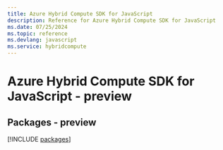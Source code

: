```yaml
---
title: Azure Hybrid Compute SDK for JavaScript
description: Reference for Azure Hybrid Compute SDK for JavaScript
ms.date: 07/25/2024
ms.topic: reference
ms.devlang: javascript
ms.service: hybridcompute
---
```

# Azure Hybrid Compute SDK for JavaScript - preview
## Packages - preview
[!INCLUDE [packages](hybrid-compute-index.md)]